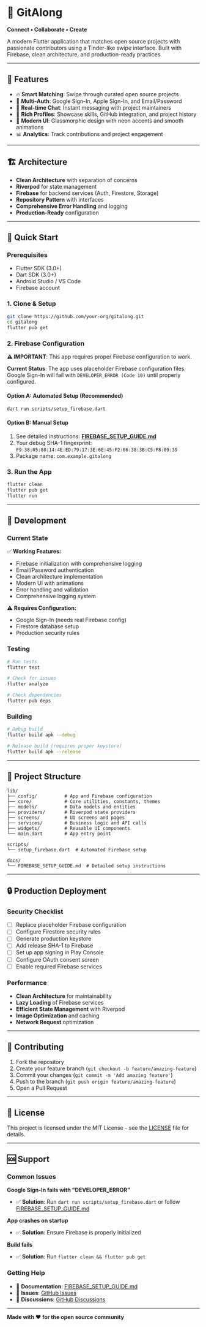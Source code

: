 # 🚀 GitAlong

**Connect • Collaborate • Create**

A modern Flutter application that matches open source projects with passionate contributors using a Tinder-like swipe interface. Built with Firebase, clean architecture, and production-ready practices.

---

## 📱 Features

- 🔥 **Smart Matching**: Swipe through curated open source projects
- 🔐 **Multi-Auth**: Google Sign-In, Apple Sign-In, and Email/Password
- 💬 **Real-time Chat**: Instant messaging with project maintainers  
- 👤 **Rich Profiles**: Showcase skills, GitHub integration, and project history
- 🎨 **Modern UI**: Glassmorphic design with neon accents and smooth animations
- 📊 **Analytics**: Track contributions and project engagement

---

## 🏗️ Architecture

- **Clean Architecture** with separation of concerns
- **Riverpod** for state management
- **Firebase** for backend services (Auth, Firestore, Storage)
- **Repository Pattern** with interfaces
- **Comprehensive Error Handling** and logging
- **Production-Ready** configuration

---

## 🚀 Quick Start

### Prerequisites

- Flutter SDK (3.0+)
- Dart SDK (3.0+)
- Android Studio / VS Code
- Firebase account

### 1. Clone & Setup

```bash
git clone https://github.com/your-org/gitalong.git
cd gitalong
flutter pub get
```

### 2. Firebase Configuration

**⚠️ IMPORTANT**: This app requires proper Firebase configuration to work.

**Current Status**: The app uses placeholder Firebase configuration files. Google Sign-In will fail with `DEVELOPER_ERROR (Code 10)` until properly configured.

#### Option A: Automated Setup (Recommended)

```bash
dart run scripts/setup_firebase.dart
```

#### Option B: Manual Setup

1. See detailed instructions: **[FIREBASE_SETUP_GUIDE.md](FIREBASE_SETUP_GUIDE.md)**
2. Your debug SHA-1 fingerprint: `F9:38:05:08:14:4E:ED:79:17:3E:6E:45:F2:06:38:3B:C5:F8:09:39`
3. Package name: `com.example.gitalong`

### 3. Run the App

```bash
flutter clean
flutter pub get
flutter run
```

---

## 🔧 Development

### Current State

✅ **Working Features:**
- Firebase initialization with comprehensive logging
- Email/Password authentication  
- Clean architecture implementation
- Modern UI with animations
- Error handling and validation
- Comprehensive logging system

⚠️ **Requires Configuration:**
- Google Sign-In (needs real Firebase config)
- Firestore database setup
- Production security rules

### Testing

```bash
# Run tests
flutter test

# Check for issues
flutter analyze

# Check dependencies
flutter pub deps
```

### Building

```bash
# Debug build
flutter build apk --debug

# Release build (requires proper keystore)
flutter build apk --release
```

---

## 📁 Project Structure

```
lib/
├── config/          # App and Firebase configuration
├── core/            # Core utilities, constants, themes
├── models/          # Data models and entities
├── providers/       # Riverpod state providers
├── screens/         # UI screens and pages
├── services/        # Business logic and API calls
├── widgets/         # Reusable UI components
└── main.dart        # App entry point

scripts/
└── setup_firebase.dart  # Automated Firebase setup

docs/
└── FIREBASE_SETUP_GUIDE.md  # Detailed setup instructions
```

---

## 🔒 Production Deployment

### Security Checklist

- [ ] Replace placeholder Firebase configuration
- [ ] Configure Firestore security rules
- [ ] Generate production keystore
- [ ] Add release SHA-1 to Firebase
- [ ] Set up app signing in Play Console
- [ ] Configure OAuth consent screen
- [ ] Enable required Firebase services

### Performance

- **Clean Architecture** for maintainability
- **Lazy Loading** of Firebase services
- **Efficient State Management** with Riverpod
- **Image Optimization** and caching
- **Network Request** optimization

---

## 🤝 Contributing

1. Fork the repository
2. Create your feature branch (`git checkout -b feature/amazing-feature`)
3. Commit your changes (`git commit -m 'Add amazing feature'`)
4. Push to the branch (`git push origin feature/amazing-feature`)
5. Open a Pull Request

---

## 📄 License

This project is licensed under the MIT License - see the [LICENSE](LICENSE) file for details.

---

## 🆘 Support

### Common Issues

**Google Sign-In fails with "DEVELOPER_ERROR"**
- ✅ **Solution**: Run `dart run scripts/setup_firebase.dart` or follow [FIREBASE_SETUP_GUIDE.md](FIREBASE_SETUP_GUIDE.md)

**App crashes on startup**
- ✅ **Solution**: Ensure Firebase is properly initialized

**Build fails**
- ✅ **Solution**: Run `flutter clean && flutter pub get`

### Getting Help

- 📖 **Documentation**: [FIREBASE_SETUP_GUIDE.md](FIREBASE_SETUP_GUIDE.md)
- 🐛 **Issues**: [GitHub Issues](https://github.com/your-org/gitalong/issues)
- 💬 **Discussions**: [GitHub Discussions](https://github.com/your-org/gitalong/discussions)

---

**Made with ❤️ for the open source community**
